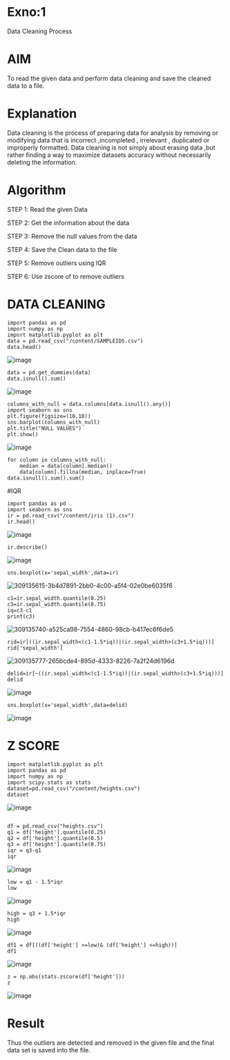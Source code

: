 # Exno:1
Data Cleaning Process

# AIM
To read the given data and perform data cleaning and save the cleaned data to a file.

# Explanation
Data cleaning is the process of preparing data for analysis by removing or modifying data that is incorrect ,incompleted , irrelevant , duplicated or improperly formatted. Data cleaning is not simply about erasing data ,but rather finding a way to maximize datasets accuracy without necessarily deleting the information.

# Algorithm
STEP 1: Read the given Data

STEP 2: Get the information about the data

STEP 3: Remove the null values from the data

STEP 4: Save the Clean data to the file

STEP 5: Remove outliers using IQR

STEP 6: Use zscore of to remove outliers


            
# DATA CLEANING
```
import pandas as pd
import numpy as np
import matplotlib.pyplot as plt
data = pd.read_csv("/content/SAMPLEIDS.csv")
data.head()
```
![image](https://github.com/dharani18p/exno1/assets/118343366/b98aabc3-b953-4f60-91e6-db9366872870)

```
data = pd.get_dummies(data)
data.isnull().sum()
```

![image](https://github.com/dharani18p/exno1/assets/118343366/b18bdb7e-52fe-4730-bd0f-c5c38f731900)

```
columns_with_null = data.columns[data.isnull().any()]
import seaborn as sns
plt.figure(figsize=(10,10))
sns.barplot(columns_with_null)
plt.title("NULL VALUES")
plt.show()
```

![image](https://github.com/dharani18p/exno1/assets/118343366/2bdef3c5-465b-4273-86b7-8afd68554d4b)

```
for column in columns_with_null:
    median = data[column].median()  
    data[column].fillna(median, inplace=True)
data.isnull().sum().sum()
```
#IQR
```
import pandas as pd
import seaborn as sns
ir = pd.read_csv("/content/iris (1).csv")
ir.head()
```

![image](https://github.com/dharani18p/exno1/assets/118343366/e5abefc9-d6ee-468c-9d9b-459423d32ae0)

```
ir.describe()
```

![image](https://github.com/dharani18p/exno1/assets/118343366/b1a845ae-c98b-43e0-984c-3f15837c33ce)

```
sns.boxplot(x='sepal_width',data=ir)
```
![309135615-3b4d7891-2bb0-4c00-a5f4-02e0be6035f6](https://github.com/dharani18p/exno1/assets/118343366/0f2e9c08-73e8-4b6c-ae72-5dca7d7f6eb8)

```
c1=ir.sepal_width.quantile(0.25)
c3=ir.sepal_width.quantile(0.75)
iq=c3-c1
print(c3)
```
![309135740-a525ca98-7554-4860-98cb-b417ec6f6de5](https://github.com/dharani18p/exno1/assets/118343366/02b52f29-ea35-4a7f-9710-c3577609d325)

```
rid=ir[((ir.sepal_width<(c1-1.5*iq))|(ir.sepal_width>(c3+1.5*iq)))]
rid['sepal_width']
```
![309135777-265bcde4-895d-4333-8226-7a2f24d6196d](https://github.com/dharani18p/exno1/assets/118343366/0db0d93f-6f43-45e0-be33-bc45db9d223b)

```
delid=ir[~((ir.sepal_width<(c1-1.5*iq))|(ir.sepal_width>(c3+1.5*iq)))]
delid
```

![image](https://github.com/dharani18p/exno1/assets/118343366/ce05481c-7358-4bbe-bc6e-d1f48be970ce)

```
sns.boxplot(x='sepal_width',data=delid)
```

![image](https://github.com/dharani18p/exno1/assets/118343366/ceb2beac-5914-4185-b6ae-92e73d17ed62)



# Z SCORE
```
import matplotlib.pyplot as plt
import pandas as pd
import numpy as np
import scipy.stats as stats
dataset=pd.read_csv("/content/heights.csv")
dataset

```
![image](https://github.com/dharani18p/exno1/assets/118343366/34001513-e39f-4632-a69e-512ebc3d3f54)
```

df = pd.read_csv("heights.csv")
q1 = df['height'].quantile(0.25)
q2 = df['height'].quantile(0.5)
q3 = df['height'].quantile(0.75)
iqr = q3-q1
iqr
```

![image](https://github.com/dharani18p/exno1/assets/118343366/05729194-0607-42d7-8126-0d4bbb64effc)

```
low = q1 - 1.5*iqr
low
```

![image](https://github.com/dharani18p/exno1/assets/118343366/3b25c954-b1a7-4c07-930c-8d47bc42c6c0)

```
high = q3 + 1.5*iqr
high
```

![image](https://github.com/dharani18p/exno1/assets/118343366/dbb2ffd4-1226-487f-a508-7ea5ae3d4128)


```
df1 = df[((df['height'] >=low)& (df['height'] <=high))]
df1
```

![image](https://github.com/dharani18p/exno1/assets/118343366/7de0d327-84f3-43b1-a1cc-37f8826eb51c)


```
z = np.abs(stats.zscore(df['height']))
z
```

![image](https://github.com/dharani18p/exno1/assets/118343366/5dbba1a4-2e4c-4871-a9e4-dc6fee814c83)




# Result
Thus the outliers are detected and removed in the given file and the final data set is saved into the file.       
